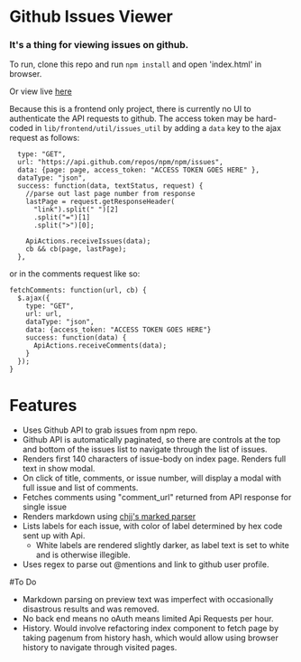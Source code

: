 # Github Issues Viewer
### It's a thing for viewing issues on github.

To run, clone this repo and run `npm install` and open 'index.html' in browser.

Or view live [here](issuesviewer.zanebrzezinski.com)

Because this is a frontend only project, there is currently no UI to authenticate
the API requests to github.  The access token may be hard-coded in
`lib/frontend/util/issues_util` by adding a `data` key to the ajax request as follows:

```$.ajax({
  type: "GET",
  url: "https://api.github.com/repos/npm/npm/issues",
  data: {page: page, access_token: "ACCESS TOKEN GOES HERE" },
  dataType: "json",
  success: function(data, textStatus, request) {
    //parse out last page number from response
    lastPage = request.getResponseHeader(
      "link").split(" ")[2]
      .split("=")[1]
      .split(">")[0];

    ApiActions.receiveIssues(data);
    cb && cb(page, lastPage);
  },
  ```

or in the comments request like so:

```
fetchComments: function(url, cb) {
  $.ajax({
    type: "GET",
    url: url,
    dataType: "json",
    data: {access_token: "ACCESS TOKEN GOES HERE"}
    success: function(data) {
      ApiActions.receiveComments(data);
    }
  });
}
```

# Features
 * Uses Github API to grab issues from npm repo.
 * Github API is automatically paginated, so there are controls at the top and
 bottom of the issues list to navigate through the list of issues.
 * Renders first 140 characters of issue-body on index page.  Renders full text in show modal.
 * On click of title, comments, or issue number, will display a modal with full issue and list
 of comments.
 * Fetches comments using "comment_url" returned from API response for single issue
 * Renders markdown using [chjj's marked parser](https://github.com/chjj/marked)
 * Lists labels for each issue, with color of label determined by hex code sent up
 with Api.
    * White labels are rendered slightly darker, as label text is set to white and is
 otherwise illegible.
 * Uses regex to parse out @mentions and link to github user profile.

#To Do
  * Markdown parsing on preview text was imperfect with occasionally disastrous results and was removed.
  * No back end means no oAuth means limited Api Requests per hour.
  * History.  Would involve refactoring index component to fetch page by taking pagenum from
  history hash, which would allow using browser history to navigate through visited pages.
